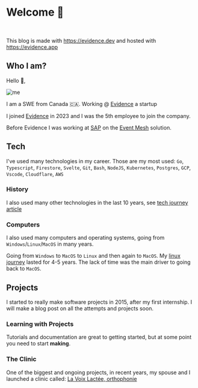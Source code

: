 
# Welcome 👋


<br/>

This blog is made with <https://evidence.dev> and hosted with <https://evidence.app>

## Who I am?

Hello 👋,


<div class="w-40">

![me](/me.jpeg)

</div>

I am a SWE from Canada 🇨🇦. Working @ [Evidence](https://evidence.dev) a startup


I joined [Evidence](https://evidence.dev) in 2023 and I was the 5th employee to join the company.

Before Evidence I was working at [SAP](https://sap.com) on the [Event Mesh](https://community.sap.com/t5/technology-blogs-by-sap/understanding-sap-btp-event-mesh-service-a-seamless-integration-solution/ba-p/13574122) solution. 


## Tech


I've used many technologies in my career. Those are my most used: `Go`, `Typescript`, `Firestore`, `Svelte`, `Git`, `Bash`, `NodeJS`, `Kubernetes`, `Postgres`, `GCP`, `Vscode`, `Cloudflare`, `AWS`


### History

I also used many other technologies in the last 10 years, see [tech journey article](./tech-journey)


### Computers

I also used many computers and operating systems, going from `Windows`/`Linux`/`MacOS` in many years. 

Going from `Windows` to `MacOS` to `Linux` and then again to `MacOS`. My [linux journey](./linux-journey) lasted for 4-5 years. The lack of time was the main driver to going back to `MacOS`.



## Projects

I started to really make software projects in 2015, after my first internship. I will make a blog post on all the attempts and projects soon.


### Learning with Projects

Tutorials and documentation are great to getting started, but at some point you need to start **making**.

### The Clinic

One of the biggest and ongoing projects, in recent years, my spouse and I launched a clinic called: [La Voix Lactée, orthophonie](./voixlactee)